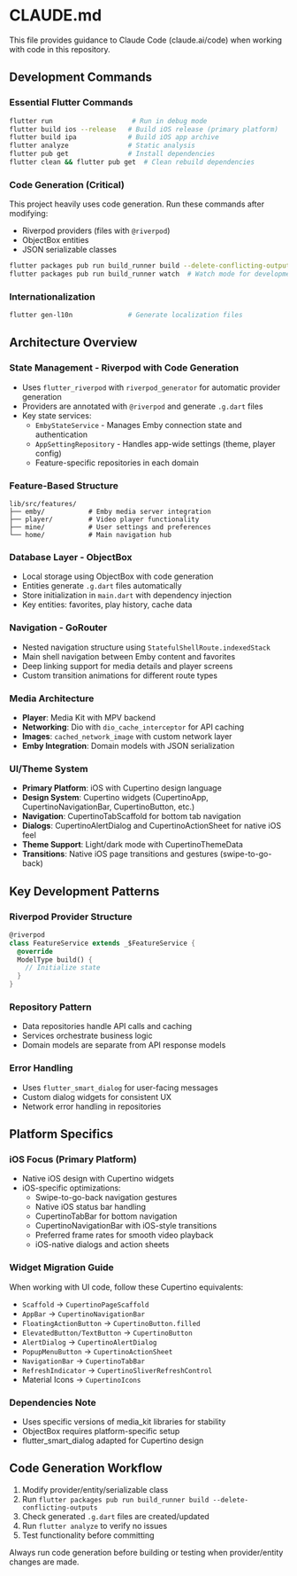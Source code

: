 # CLAUDE.md

This file provides guidance to Claude Code (claude.ai/code) when working with code in this repository.

## Development Commands

### Essential Flutter Commands
```bash
flutter run                    # Run in debug mode
flutter build ios --release   # Build iOS release (primary platform)
flutter build ipa             # Build iOS app archive
flutter analyze               # Static analysis
flutter pub get               # Install dependencies
flutter clean && flutter pub get  # Clean rebuild dependencies
```

### Code Generation (Critical)
This project heavily uses code generation. Run these commands after modifying:
- Riverpod providers (files with `@riverpod`)
- ObjectBox entities
- JSON serializable classes

```bash
flutter packages pub run build_runner build --delete-conflicting-outputs
flutter packages pub run build_runner watch  # Watch mode for development
```

### Internationalization
```bash
flutter gen-l10n              # Generate localization files
```

## Architecture Overview

### State Management - Riverpod with Code Generation
- Uses `flutter_riverpod` with `riverpod_generator` for automatic provider generation
- Providers are annotated with `@riverpod` and generate `.g.dart` files
- Key state services:
  - `EmbyStateService` - Manages Emby connection state and authentication
  - `AppSettingRepository` - Handles app-wide settings (theme, player config)
  - Feature-specific repositories in each domain

### Feature-Based Structure
```
lib/src/features/
├── emby/           # Emby media server integration
├── player/         # Video player functionality
├── mine/           # User settings and preferences
└── home/           # Main navigation hub
```

### Database Layer - ObjectBox
- Local storage using ObjectBox with code generation
- Entities generate `.g.dart` files automatically
- Store initialization in `main.dart` with dependency injection
- Key entities: favorites, play history, cache data

### Navigation - GoRouter
- Nested navigation structure using `StatefulShellRoute.indexedStack`
- Main shell navigation between Emby content and favorites
- Deep linking support for media details and player screens
- Custom transition animations for different route types

### Media Architecture
- **Player**: Media Kit with MPV backend
- **Networking**: Dio with `dio_cache_interceptor` for API caching
- **Images**: `cached_network_image` with custom network layer
- **Emby Integration**: Domain models with JSON serialization

### UI/Theme System
- **Primary Platform**: iOS with Cupertino design language
- **Design System**: Cupertino widgets (CupertinoApp, CupertinoNavigationBar, CupertinoButton, etc.)
- **Navigation**: CupertinoTabScaffold for bottom tab navigation
- **Dialogs**: CupertinoAlertDialog and CupertinoActionSheet for native iOS feel
- **Theme Support**: Light/dark mode with CupertinoThemeData
- **Transitions**: Native iOS page transitions and gestures (swipe-to-go-back)

## Key Development Patterns

### Riverpod Provider Structure
```dart
@riverpod
class FeatureService extends _$FeatureService {
  @override
  ModelType build() {
    // Initialize state
  }
}
```

### Repository Pattern
- Data repositories handle API calls and caching
- Services orchestrate business logic
- Domain models are separate from API response models

### Error Handling
- Uses `flutter_smart_dialog` for user-facing messages
- Custom dialog widgets for consistent UX
- Network error handling in repositories

## Platform Specifics

### iOS Focus (Primary Platform)
- Native iOS design with Cupertino widgets
- iOS-specific optimizations:
  - Swipe-to-go-back navigation gestures
  - Native iOS status bar handling
  - CupertinoTabBar for bottom navigation
  - CupertinoNavigationBar with iOS-style transitions
  - Preferred frame rates for smooth video playback
  - iOS-native dialogs and action sheets

### Widget Migration Guide
When working with UI code, follow these Cupertino equivalents:
- `Scaffold` → `CupertinoPageScaffold`
- `AppBar` → `CupertinoNavigationBar`
- `FloatingActionButton` → `CupertinoButton.filled`
- `ElevatedButton/TextButton` → `CupertinoButton`
- `AlertDialog` → `CupertinoAlertDialog`
- `PopupMenuButton` → `CupertinoActionSheet`
- `NavigationBar` → `CupertinoTabBar`
- `RefreshIndicator` → `CupertinoSliverRefreshControl`
- Material Icons → `CupertinoIcons`

### Dependencies Note
- Uses specific versions of media_kit libraries for stability
- ObjectBox requires platform-specific setup
- flutter_smart_dialog adapted for Cupertino design

## Code Generation Workflow
1. Modify provider/entity/serializable class
2. Run `flutter packages pub run build_runner build --delete-conflicting-outputs`
3. Check generated `.g.dart` files are created/updated
4. Run `flutter analyze` to verify no issues
5. Test functionality before committing

Always run code generation before building or testing when provider/entity changes are made.
